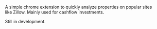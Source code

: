 A simple chrome extension to quickly analyze properties on popular sites like Zillow.
Mainly used for cashflow investments.

Still in development.